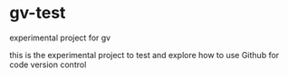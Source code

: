 # gv-test
experimental project for gv

this is the experimental project to test and explore how to use Github for code version control 

